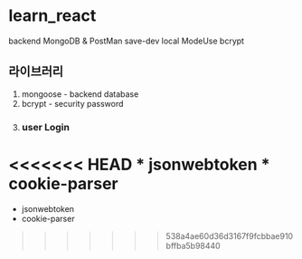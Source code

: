 # learn_react
backend MongoDB & PostMan
save-dev local ModeUse bcrypt

## 라이브러리
1. mongoose - backend database
2. bcrypt - security password
3. ### user Login 
<<<<<<< HEAD
    * jsonwebtoken
    * cookie-parser
=======
   * jsonwebtoken
   * cookie-parser
>>>>>>> 538a4ae60d36d3167f9fcbbae910bffba5b98440
